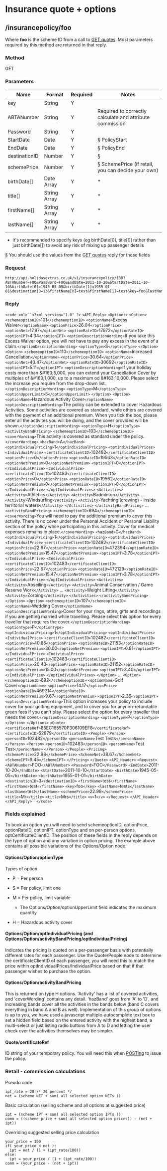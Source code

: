 # Insurance quote + options

## /insurancepolicy/foo

Where **foo** is the scheme ID from a call to [GET quotes](hxapi/insuranceretail/availability). Most parameters required by this method are returned in that reply.

### Method

GET

### Parameters

 | Name          | Format       | Required | Notes                                                    | 
 | ----          | ------       | -------- | -----                                                    | 
 | key           | String       | Y        |                                                          | 
 | ABTANumber    | String       | Y        | Required to correctly calculate and attribute commission | 
 | Password      | String       | Y        |                                                          | 
 | StartDate     | Date         | Y        | § PolicyStart                                           | 
 | EndDate       | Date         | Y        | § PolicyEnd                                             | 
 | destinationID | Number       | Y        | §                                                       | 
 | schemePrice   | Number       | Y        | § SchemePrice (if retail, you can decide your own)      | 
 | birthDate[]   | Date Array   | Y        | *                                                        | 
 | title[]       | String Array | Y        | *                                                        | 
 | firstName[]   | String Array | Y        | *                                                        | 
 | lastName[]    | String Array | Y        | *                                                        | 

* It's recommended to specify keys (eg birthDate[0], title[0] rather than just birthDate[]) to avoid any risk of mixing up passenger details

§ You should use the values from the [GET quotes](hxapi/insuranceretail/availability) reply for these fields

### Request

```
http://api.holidayextras.co.uk/v1/insurancepolicy/188?ABTANumber=FOO&Password=FOO&EndDate=2011-10-20&StartDate=2011-10-10&birthDate[0]=1945-05-05&birthDate[1]=1955-01-01&destinationID=13&firstName[0]=test&firstName[1]=test&key=foo&lastName[0]=tests&lastName[1]=test&schemePrice=12.00&title[0]=Mr&title[1]=Mrs
```

### Reply

`<code xml>``<?xml version="1.0" ?>`
`<API_Reply>`
    `<Options>`
    `<Option>`
      `<schemeoptionID>`101`</schemeoptionID>`
      `<optionName>`Excess Waiver`</optionName>`
      `<optionPrice>`26.04`</optionPrice>`
      `<optionNet>`17.97`</optionNet>`
      `<optionRateID>`17972`</optionRateID>`
      `<optionIPT>`4.34`</optionIPT>`
      `<optionDescriptionWording>`If you take this Excess Waiver option, you will not have to pay any excess in the event of a claim.`</optionDescriptionWording>`
      `<optionType>`S`</optionType>`
    `</Option>`
    `<Option>`
      `<schemeoptionID>`110`</schemeoptionID>`
      `<optionName>`Increased Cancellation`</optionName>`
      `<optionPrice>`30.64`</optionPrice>`
      `<optionNet>`40.47`</optionNet>`
      `<optionRateID>`30692`</optionRateID>`
      `<optionIPT>`5.11`</optionIPT>`
      `<optionDescriptionWording>`If your holiday costs more than &#38;#163;5,000, you can extend your Cancellation Cover by multiples of &#38;#163;1,000, up to a maximum od &#38;#163;10,000. Please select the increase you require from the drop-down list.`</optionDescriptionWording>`
      `<optionType>`M`</optionType>`
      `<optionUpperLimit>`5`</optionUpperLimit>`
    `</Option>`
    `<Option>`
      `<optionName>`Hazardous Activity Cover`</optionName>`
      `<optionDescriptionWording>`The policy can be extended to cover Hazardous Activities. Some activities are covered as standard, while others are covered with the payment of an additional premium. When you tick the box, please enter all the activites you will be doing, and the cover provided will be shown.`</optionDescriptionWording>`
      `<optionType>`H`</optionType>`
      `<activityBandPricing>`
        `<schemeoptionID>`103`</schemeoptionID>`
        `<coverWording>`This activity is covered as standard under the policy.`</coverWording>`
        `<hazBand>`A`</hazBand>`
        `<optIndividualPricing>`1`</optIndividualPricing>`
        `<optIndividualPrices>`
          `<IndividualPrice>`
            `<certificateClientID>`102482`</certificateClientID>`
            `<optionPrice>`0`</optionPrice>`
            `<optionRateID>`19563`</optionRateID>`
            `<optionNetPremium>`0`</optionNetPremium>`
            `<optionIPT>`0`</optionIPT>`
          `</IndividualPrice>`
          `<IndividualPrice>`
            `<certificateClientID>`102483`</certificateClientID>`
            `<optionPrice>`0`</optionPrice>`
            `<optionRateID>`19562`</optionRateID>`
            `<optionNetPremium>`0`</optionNetPremium>`
            `<optionIPT>`0`</optionIPT>`
          `</IndividualPrice>`
        `</optIndividualPrices>`
        `<Activities>`
          `<Activity>`Athletics`</Activity>`
          `<Activity>`Badminton`</Activity>`
          ...
          `<Activity>`Windsurfing`</Activity>`
          `<Activity>`Yachting (crewing) - inside territorial waters`</Activity>`
        `</Activities>`
      `</activityBandPricing>`
      ...
      `<activityBandPricing>`
        `<schemeoptionID>`694`</schemeoptionID>`
        `<coverWording>`You will need to pay the additional premium to cover this activity. There is no cover under the Personal Accident or Personal Liability section of the policy while participating in this activity. Cover for medical expenses remains in place.`</coverWording>`
        `<hazBand>`C`</hazBand>`
        `<optIndividualPricing>`1`</optIndividualPricing>`
        `<optIndividualPrices>`
          `<IndividualPrice>`
            `<certificateClientID>`102482`</certificateClientID>`
            `<optionPrice>`22.67`</optionPrice>`
            `<optionRateID>`472394`</optionRateID>`
            `<optionNetPremium>`15.47`</optionNetPremium>`
            `<optionIPT>`3.78`</optionIPT>`
          `</IndividualPrice>`
          `<IndividualPrice>`
            `<certificateClientID>`102483`</certificateClientID>`
            `<optionPrice>`22.67`</optionPrice>`
            `<optionRateID>`472129`</optionRateID>`
            `<optionNetPremium>`15.47`</optionNetPremium>`
            `<optionIPT>`3.78`</optionIPT>`
          `</IndividualPrice>`
        `</optIndividualPrices>`
        `<Activities>`
          `<Activity>`Abseiling`</Activity>`
          `<Activity>`Animal Conservation / Game Reserve Work`</Activity>`
          ...
          `<Activity>`Weight Lifting`</Activity>`
          `<Activity>`Zorbing`</Activity>`
        `</Activities>`
      `</activityBandPricing>`
    `</Option>`
    `<Option>`
      `<schemeoptionID>`107`</schemeoptionID>`
      `<optionName>`Wedding Cover`</optionName>`
      `<optionDescriptionWording>`Cover for your rings, attire, gifts and recordings if you are getting married while travelling. Please select this option for every traveller that requires the cover.`</optionDescriptionWording>`
      `<optionType>`P`</optionType>`
      `<optIndividualPricing>`1`</optIndividualPricing>`
      `<optIndividualPrices>`
        `<IndividualPrice>`
          `<certificateClientID>`102482`</certificateClientID>`
          `<optionPrice>`40.85`</optionPrice>`
          `<optionRateID>`21153`</optionRateID>`
          `<optionNetPremium>`30.00`</optionNetPremium>`
          `<optionIPT>`6.81`</optionIPT>`
        `</IndividualPrice>`
        `<IndividualPrice>`
          `<certificateClientID>`102483`</certificateClientID>`
          `<optionPrice>`20.43`</optionPrice>`
          `<optionRateID>`21152`</optionRateID>`
          `<optionNetPremium>`15.00`</optionNetPremium>`
          `<optionIPT>`3.40`</optionIPT>`
        `</IndividualPrice>`
      `</optIndividualPrices>`
    `</Option>`
    ...
    `<Option>`
      `<schemeoptionID>`692`</schemeoptionID>`
      `<optionName>`Golf Cover`</optionName>`
      `<optionPrice>`14.17`</optionPrice>`
      `<optionRateID>`469214`</optionRateID>`
      `<optionNetPremium>`9.67`</optionNetPremium>`
      `<optionIPT>`2.36`</optionIPT>`
      `<optionDescriptionWording>`This option increases your policy to include cover for your golfing equipment, and to cover you for anynon-refundable green fees if you can&#39;t play. Please select the option for every traveller that needs the cover.`</optionDescriptionWording>`
      `<optionType>`P`</optionType>`
    `</Option>`
    `</Options>`
    `<Quote>`
    	`<certificateRef>`85EC165570P306109EF8`</certificateRef>`
    `<certificateID>`52879`</certificateID>`
    `<People>`
      `<Person>`
        `<personID>`102482`</personID>`
        `<personName>`Test Tests`</personName>`
      `</Person>`
      `<Person>`
        `<personID>`102483`</personID>`
        `<personName>`Test Test`</personName>`
      `</Person>`
    `</People>`
    `<Pricing>`
      `<SchemePrice>`22.98`</SchemePrice>`
      `<SchemeNet>`38.67`</SchemeNet>`
      `<SchemeIPT>`9.45`</SchemeIPT>`
    `</Pricing>`
    `</Quote>`
    `<API_Header>`
    `<Request>`
      `<ABTANumber>`FOO`</ABTANumber>`
      `<Password>`FOO`</Password>`
      `<EndDate>`2011-10-20`</EndDate>`
      `<StartDate>`2011-10-10`</StartDate>`
      `<birthDate>`1945-05-05`</birthDate>`
      `<birthDate>`1955-01-01`</birthDate>`
      `<destinationID>`3`</destinationID>`
      `<firstName>`test`</firstName>`
      `<firstName>`test`</firstName>`
      `<key>`foo`</key>`
      `<lastName>`tests`</lastName>`
      `<lastName>`test`</lastName>`
      `<schemePrice>`22.98`</schemePrice>`
      `<title>`Mr`</title>`
      `<title>`Mrs`</title>`
      `<v>`1`</v>`
    `</Request>`
    `</API_Header>`
`</API_Reply>``</code>`

### Fields explained

To book an option you will need to send schemeoptionID, optionPrice, optionRateID, optionIPT, optionType and on per-person options, optCertificateClientID. The position of these fields in the reply depends on the type of option and any variation in option pricing. The example above contains all possible variations of the Options/Option node.

#### Options/Option/optionType

Types of option


*  P = Per person

*  S = Per policy, limit one

*  M = Per policy, limit variable
    * The Options/Option/optionUpperLimit field indicates the maximum quantity

*  H = Hazardous activity cover

#### Options/Option/optIndividualPricing (and Options/Option/activityBandPricing/optIndividualPricing)

Indicates the pricing is quoted on a per-passenger basis with potentially different rates for each passenger. Use the Quote/People node to determine the certificateClientID of each passenger, you will need this to match the price within optIndividualPrices/IndividualPrice based on that if that passenger wishes to purchase the option.

#### Options/Option/activityBandPricing

This is returned on type H options. 'Activity' has a list of covered activities, and 'coverWording' contains any detail. 'hazBand' goes from 'A' to 'D', and increasing bands cover all the activities in the bands below (band C covers everything in band A and B as well). Implementation of this group of options is up to you, we have used a javascript multiple-autocomplete text box to set a hidden field based on the entered activity with the highest band, a multi-select or just listing radio buttons from A to D and letting the user check over the activities themselves may be simpler.

#### Quote/certificateRef

ID string of your temporary policy. You will need this when [POSTing](hxapi/insuranceretail/issue) to issue the policy.

### Retail - commission calculations

Pseudo code
```
ipt_rate = 20 /* 20 percent */
net = (scheme NET + sum( all selected option NETs ))
```

Basic calculation (selling scheme and all options at suggested price)
```
ipt = (scheme IPT + sum( all selected option IPTs ))
comm = ((scheme price + sum( all selected option prices)) - (net + ipt))
```

Overriding suggested selling price calculation
```
your_price = 100
if( your_price < net ):
  ipt = net / (1 + (ipt_rate/100))
else:
  ipt = your_price / (1 + (ipt_rate/100))
comm = (your_price - (net + ipt))
```

